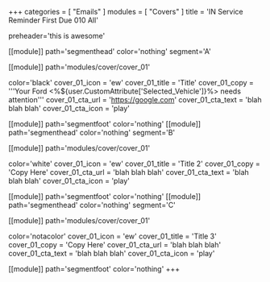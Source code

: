 +++
categories = [ "Emails" ]
modules = [ "Covers" ]
title = 'IN Service Reminder First Due 010 All'

preheader='this is awesome'

[[module]]
path='segmenthead'
color='nothing'
segment='A'

[[module]]
path='modules/cover/cover_01'

color='black'
cover_01_icon = 'ew'
cover_01_title = 'Title'
cover_01_copy = '''Your Ford <%${user.CustomAttribute['Selected_Vehicle']}%> needs attention'''
cover_01_cta_url = 'https://google.com'
cover_01_cta_text = 'blah blah blah'
cover_01_cta_icon = 'play'

[[module]]
path='segmentfoot'
color='nothing'
[[module]]
path='segmenthead'
color='nothing'
segment='B'

[[module]]
path='modules/cover/cover_01'

color='white'
cover_01_icon = 'ew'
cover_01_title = 'Title 2'
cover_01_copy = 'Copy Here'
cover_01_cta_url = 'blah blah blah'
cover_01_cta_text = 'blah blah blah'
cover_01_cta_icon = 'play'

[[module]]
path='segmentfoot'
color='nothing'
[[module]]
path='segmenthead'
color='nothing'
segment='C'

[[module]]
path='modules/cover/cover_01'

color='notacolor'
cover_01_icon = 'ew'
cover_01_title = 'Title 3'
cover_01_copy = 'Copy Here'
cover_01_cta_url = 'blah blah blah'
cover_01_cta_text = 'blah blah blah'
cover_01_cta_icon = 'play'

[[module]]
path='segmentfoot'
color='nothing'
+++